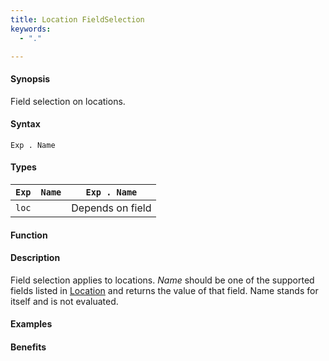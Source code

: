 ```yaml
---
title: Location FieldSelection
keywords:
  - "."

---
```


#### Synopsis

Field selection on locations.

#### Syntax

`Exp . Name`

#### Types


| `Exp` | `Name` | `Exp . Name`  |
| --- | --- | --- |
| `loc`   |          | Depends on field |


#### Function

#### Description

Field selection applies to locations. 
_Name_ should be one of the supported fields listed in [Location](/docs/Rascal/Expressions/Values/Location) and returns the value of that field. 
Name stands for itself and is not evaluated.

#### Examples

#### Benefits


